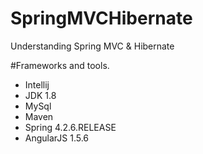 # SpringMVCHibernate
Understanding Spring MVC &amp; Hibernate

#Frameworks and tools.

- Intellij
- JDK 1.8
- MySql
- Maven
- Spring 4.2.6.RELEASE
- AngularJS 1.5.6 

